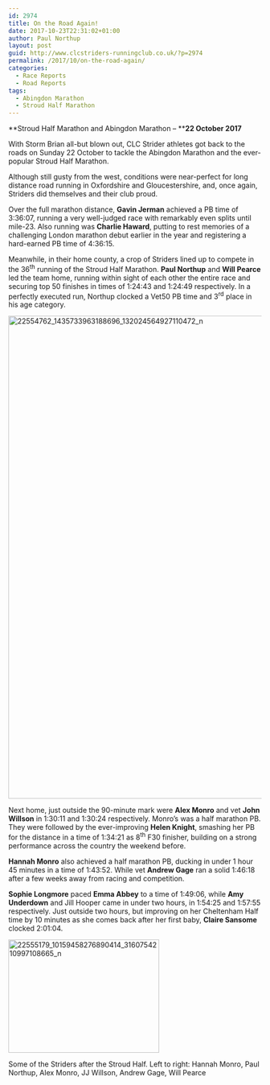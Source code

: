 ```yaml
---
id: 2974
title: On the Road Again!
date: 2017-10-23T22:31:02+01:00
author: Paul Northup
layout: post
guid: http://www.clcstriders-runningclub.co.uk/?p=2974
permalink: /2017/10/on-the-road-again/
categories:
  - Race Reports
  - Road Reports
tags:
  - Abingdon Marathon
  - Stroud Half Marathon
---
```

**Stroud Half Marathon and Abingdon Marathon – ****22 October 2017**

With Storm Brian all-but blown out, CLC Strider athletes got back to the roads on Sunday 22 October to tackle the Abingdon Marathon and the ever-popular Stroud Half Marathon.

Although still gusty from the west, conditions were near-perfect for long distance road running in Oxfordshire and Gloucestershire, and, once again, Striders did themselves and their club proud.

Over the full marathon distance, **Gavin Jerman** achieved a PB time of 3:36:07, running a very well-judged race with remarkably even splits until mile-23. Also running was **Charlie Haward**, putting to rest memories of a challenging London marathon debut earlier in the year and registering a hard-earned PB time of 4:36:15.

Meanwhile, in their home county, a crop of Striders lined up to compete in the 36<sup>th</sup> running of the Stroud Half Marathon. **Paul Northup** and **Will Pearce** led the team home, running within sight of each other the entire race and securing top 50 finishes in times of 1:24:43 and 1:24:49 respectively. In a perfectly executed run, Northup clocked a Vet50 PB time and 3<sup>rd</sup> place in his age category.

[<img class="alignnone size-full wp-image-2976" src="http://www.clcstriders-runningclub.co.uk/wplive/wp-content/uploads/2017/10/22554762_1435733963188696_132024564927110472_n.jpg" alt="22554762_1435733963188696_132024564927110472_n" width="717" height="960" srcset="http://www.clcstriders-runningclub.co.uk/wplive/wp-content/uploads/2017/10/22554762_1435733963188696_132024564927110472_n.jpg 717w, http://www.clcstriders-runningclub.co.uk/wplive/wp-content/uploads/2017/10/22554762_1435733963188696_132024564927110472_n-224x300.jpg 224w" sizes="(max-width: 717px) 100vw, 717px" />](http://www.clcstriders-runningclub.co.uk/wplive/wp-content/uploads/2017/10/22554762_1435733963188696_132024564927110472_n.jpg)

Next home, just outside the 90-minute mark were **Alex Monro** and vet **John Willson** in 1:30:11 and 1:30:24 respectively. Monro’s was a half marathon PB. They were followed by the ever-improving **Helen Knight**, smashing her PB for the distance in a time of 1:34:21 as 8<sup>th</sup> F30 finisher, building on a strong performance across the country the weekend before.

**Hannah Monro** also achieved a half marathon PB, ducking in under 1 hour 45 minutes in a time of 1:43:52. While vet **Andrew Gage** ran a solid 1:46:18 after a few weeks away from racing and competition.

**Sophie Longmore** paced **Emma Abbey** to a time of 1:49:06, while **Amy Underdown** and Jill Hooper came in under two hours, in 1:54:25 and 1:57:55 respectively. Just outside two hours, but improving on her Cheltenham Half time by 10 minutes as she comes back after her first baby, **Claire Sansome** clocked 2:01:04.

[<img class="alignnone wp-image-2977 size-medium" src="http://www.clcstriders-runningclub.co.uk/wplive/wp-content/uploads/2017/10/22555179_10159458276890414_3160754210997108665_n-300x225.jpg" alt="22555179_10159458276890414_3160754210997108665_n" width="300" height="225" srcset="http://www.clcstriders-runningclub.co.uk/wplive/wp-content/uploads/2017/10/22555179_10159458276890414_3160754210997108665_n-300x225.jpg 300w, http://www.clcstriders-runningclub.co.uk/wplive/wp-content/uploads/2017/10/22555179_10159458276890414_3160754210997108665_n-768x576.jpg 768w, http://www.clcstriders-runningclub.co.uk/wplive/wp-content/uploads/2017/10/22555179_10159458276890414_3160754210997108665_n.jpg 960w" sizes="(max-width: 300px) 100vw, 300px" />](http://www.clcstriders-runningclub.co.uk/wplive/wp-content/uploads/2017/10/22555179_10159458276890414_3160754210997108665_n.jpg)

Some of the Striders after the Stroud Half. Left to right: Hannah Monro, Paul Northup, Alex Monro, JJ Willson, Andrew Gage, Will Pearce